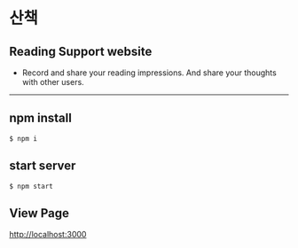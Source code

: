 # 산책

## Reading Support website

- Record and share your reading impressions. And share your thoughts with other users.

---

## npm install

```
$ npm i
```

## start server

```
$ npm start
```

## View Page

[http://localhost:3000](http://localhost:3000)

